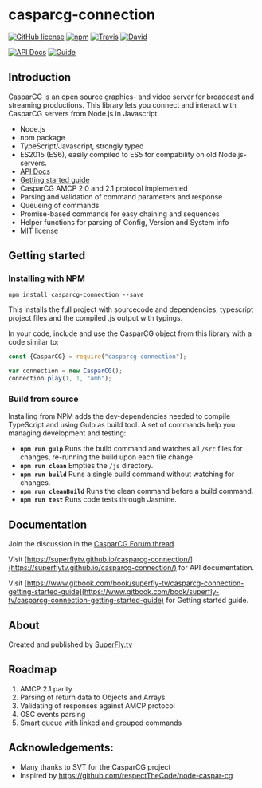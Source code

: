 # casparcg-connection

[![GitHub license](https://img.shields.io/badge/license-MIT-blue.svg?style=flat-square)](https://raw.githubusercontent.com/SuperFlyTV/casparcg-connection/master/LICENSE) [![npm](https://img.shields.io/npm/v/casparcg-connection.svg?style=flat-square)](https://www.npmjs.com/package/casparcg-connection) [![Travis](https://img.shields.io/travis/SuperFlyTV/casparcg-connection.svg?style=flat-square)](https://travis-ci.org/SuperFlyTV/casparcg-connection) [![David](https://img.shields.io/david/superflytv/casparcg-connection.svg?style=flat-square)](https://david-dm.org/superflytv/casparcg-connection)

[![API Docs](https://img.shields.io/badge/Docs-Api-orange.svg?style=flat-square)](https://superflytv.github.io/casparcg-connection/) [![Guide](https://img.shields.io/badge/Docs-Getting%20started%20guide-orange.svg?style=flat-square)](https://www.gitbook.com/book/superfly-tv/casparcg-connection-getting-started-guide)

## Introduction

CasparCG is an open source graphics- and video server for broadcast and streaming productions. This library lets you connect and interact with CasparCG servers from Node.js in Javascript.

- Node.js
- npm package
- TypeScript/Javascript, strongly typed
- ES2015 (ES6), easily compiled to ES5 for compability on old Node.js-servers.
- [API Docs](https://superflytv.github.io/casparcg-connection/)
- [Getting started guide](https://www.gitbook.com/book/superfly-tv/casparcg-connection-getting-started-guide)
- CasparCG AMCP 2.0 and 2.1 protocol implemented
- Parsing and validation of command parameters and response
- Queueing of commands
- Promise-based commands for easy chaining and sequences
- Helper functions for parsing of Config, Version and System info
- MIT license

## Getting started

### Installing with NPM

```
npm install casparcg-connection --save
```

This installs the full project with sourcecode and dependencies, typescript project files and the compiled .js output with typings.

In your code, include and use the CasparCG object from this library with a code similar to:

```javascript
const {CasparCG} = require("casparcg-connection");

var connection = new CasparCG();
connection.play(1, 1, "amb");
```

### Build from source
Installing from NPM adds the dev-dependencies needed to compile TypeScript and using Gulp as build tool. A set of commands help you managing development and testing:

* **`npm run gulp`** Runs the build command and watches all `/src` files for changes, re-running the build upon each file change.
* **`npm run clean`** Empties the `/js` directory.
* **`npm run build`** Runs a single build command without watching for changes.
* **`npm run cleanBuild`**  Runs the clean command before a build command.
* **`npm run test`** Runs code tests through Jasmine.

## Documentation
Join the discussion in the [CasparCG Forum thread](http://casparcg.com/forum/viewtopic.php?f=3&t=4061).

Visit [https://superflytv.github.io/casparcg-connection/](https://superflytv.github.io/casparcg-connection/) for API documentation.

Visit [https://www.gitbook.com/book/superfly-tv/casparcg-connection-getting-started-guide](https://www.gitbook.com/book/superfly-tv/casparcg-connection-getting-started-guide) for Getting started guide.

## About

Created and published by [SuperFly.tv](http://superfly.tv)

## Roadmap
1. AMCP 2.1 parity
2. Parsing of return data to Objects and Arrays
3. Validating of responses against AMCP protocol
4. OSC events parsing
5. Smart queue with linked and grouped commands

## Acknowledgements:
- Many thanks to SVT for the CasparCG project
- Inspired by https://github.com/respectTheCode/node-caspar-cg
